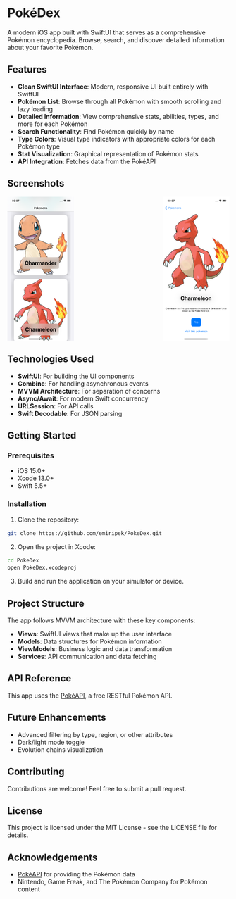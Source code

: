 # PokéDex

A modern iOS app built with SwiftUI that serves as a comprehensive Pokémon encyclopedia. Browse, search, and discover detailed information about your favorite Pokémon.

## Features

- **Clean SwiftUI Interface**: Modern, responsive UI built entirely with SwiftUI
- **Pokémon List**: Browse through all Pokémon with smooth scrolling and lazy loading
- **Detailed Information**: View comprehensive stats, abilities, types, and more for each Pokémon
- **Search Functionality**: Find Pokémon quickly by name
- **Type Colors**: Visual type indicators with appropriate colors for each Pokémon type
- **Stat Visualization**: Graphical representation of Pokémon stats
- **API Integration**: Fetches data from the PokéAPI

## Screenshots

<div style="display: flex; justify-content: space-between;">
    <img src="https://raw.githubusercontent.com/emiripek/PokeDex/refs/heads/main/Simulator%20Screenshot%20-%20iPhone%2011%20-%202025-03-21%20at%2000.07.32.png" width="30%" alt="Home Screen">
    <img src="https://raw.githubusercontent.com/emiripek/PokeDex/refs/heads/main/Simulator%20Screenshot%20-%20iPhone%2011%20-%202025-03-21%20at%2000.07.40.png" width="30%" alt="Details Screen">
</div>

## Technologies Used

- **SwiftUI**: For building the UI components
- **Combine**: For handling asynchronous events
- **MVVM Architecture**: For separation of concerns
- **Async/Await**: For modern Swift concurrency
- **URLSession**: For API calls
- **Swift Decodable**: For JSON parsing

## Getting Started

### Prerequisites

- iOS 15.0+
- Xcode 13.0+
- Swift 5.5+

### Installation

1. Clone the repository:
```bash
git clone https://github.com/emiripek/PokeDex.git
```

2. Open the project in Xcode:
```bash
cd PokeDex
open PokeDex.xcodeproj
```

3. Build and run the application on your simulator or device.

## Project Structure

The app follows MVVM architecture with these key components:

- **Views**: SwiftUI views that make up the user interface
- **Models**: Data structures for Pokémon information
- **ViewModels**: Business logic and data transformation
- **Services**: API communication and data fetching

## API Reference

This app uses the [PokéAPI](https://pokeapi.co/), a free RESTful Pokémon API.

## Future Enhancements

- Advanced filtering by type, region, or other attributes
- Dark/light mode toggle
- Evolution chains visualization

## Contributing

Contributions are welcome! Feel free to submit a pull request.

## License

This project is licensed under the MIT License - see the LICENSE file for details.

## Acknowledgements

- [PokéAPI](https://pokeapi.co/) for providing the Pokémon data
- Nintendo, Game Freak, and The Pokémon Company for Pokémon content
